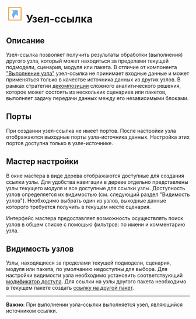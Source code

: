 # ![](../../media/app/icons/vendors/referencenode.svg) Узел-ссылка

## Описание

Узел-ссылка позволяет получить результаты обработки (выполнения) другого узла, который может находиться за пределами текущей подмодели, сценария, модуля или пакета. В отличие от компонента ["Выполнение узла"](../../processors/control/execute_node.md) узел-ссылка не принимает входные данные и может применяться только в качестве источника данных из других узлов. В рамках стратегии [декомпозиции](app/beginning/basics_scenario_construction#декомпозиция) сложного аналитического решения, которое может состоять из нескольких сценариев или пакетов, выполняет задачу передачи данных между его независимыми блоками.

## Порты

При создании узел-ссылка не имеет портов. После настройки узла отображаются выходные порты узла-источника данных. Настройка этих портов доступна только в узле-источнике.

## Мастер настройки

В окне мастера в виде дерева отображаются доступные для создания ссылки узлы. Для удобства навигации в дереве отдельно представлены узлы текущего модуля и все доступные для ссылки узлы. Доступность узлов определяется их видимостью (см. следующий раздел "Видимость узлов"). Необходимо выбрать один из узлов, выходные данные которого требуется получить в текущем месте сценария.

Интерфейс мастера предоставляет возможность осуществлять поиск узлов в общем списке с помощью фильтров: по имени и комментарию узла.

## Видимость узлов

Узлы, находящиеся за пределами текущей подмодели, сценария, модуля или пакета, по умолчанию недоступны для выбора. Для настройки видимости узла необходимо установить соответствующий [модификатор доступа](../../scenario/access_modifier.md). Для ссылки на узлы другого пакета необходимо в текущем пакете создать [ссылку на другой пакет](../../scenario/link_to_packet.md).

-----

**Важно**: При выполнении узла-ссылки выполняется узел, являющийся источником ссылки.
